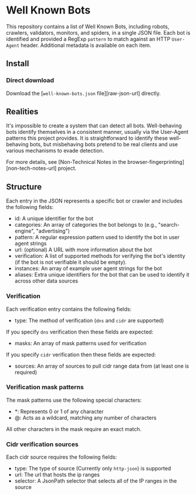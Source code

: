 # Well Known Bots

This repository contains a list of Well Known Bots, including robots, crawlers,
validators, monitors, and spiders, in a single JSON file. Each bot is identified
and provided a RegExp `pattern` to match against an HTTP `User-Agent` header.
Additional metadata is available on each item.

## Install

### Direct download

Download the [`well-known-bots.json` file][raw-json-url] directly.

## Realities

It's impossible to create a system that can detect all bots. Well-behaving bots
identify themselves in a consistent manner, usually via the User-Agent patterns
this project provides. It is straightforward to identify these well-behaving
bots, but misbehaving bots pretend to be real clients and use various mechanisms
to evade detection.

For more details, see [Non-Technical Notes in the
browser-fingerprinting][non-tech-notes-url] project.

## Structure

Each entry in the JSON represents a specific bot or crawler and includes the following fields:

- id: A unique identifier for the bot
- categories: An array of categories the bot belongs to (e.g., "search-engine", "advertising")
- pattern: A regular expression pattern used to identify the bot in user agent strings
- url: (optional) A URL with more information about the bot
- verification: A list of supported methods for verifying the bot's identity (if the bot is not verifiable it should be empty).
- instances: An array of example user agent strings for the bot
- aliases: Extra unique identifiers for the bot that can be used to identify it across other data sources

### Verification

Each verification entry contains the following fields:

- type: The method of verification (`dns` and `cidr` are supported)

If you specify `dns` verification then these fields are expected:

- masks: An array of mask patterns used for verification

If you specify `cidr` verification then these fields are expected:

- sources: An array of sources to pull cidr range data from (at least one is required)

### Verification mask patterns

The mask patterns use the following special characters:

- *: Represents 0 or 1 of any character
- @: Acts as a wildcard, matching any number of characters

All other characters in the mask require an exact match.

### Cidr verification sources

Each cidr source requires the following fields:

- type: The type of source (Currently only `http-json`) is supported
- url: The url that hosts the ip ranges
- selector: A JsonPath selector that selects all of the IP ranges in the source 

